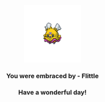 <p align="center">
    <img src="https://raw.githubusercontent.com/PokeAPI/sprites/master/sprites/pokemon/955.png" width="150" height="150">
</p>
<h3 align="center">You were embraced by - <b>Flittle</b></h3>
<h3 align="center">Have a wonderful day!</h3>
